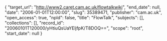 {
  "target_url": "http://www2.caret.cam.ac.uk/flowtalkwiki", 
  "end_date": null, 
  "date": "2006-01-01T12:00:00", 
  "slug": 35389471, 
  "publisher": "cam.ac.uk", 
  "open_access": true, 
  "npld": false, 
  "title": "FlowTalk", 
  "subjects": [], 
  "collections": [], 
  "record_id": "20060101T120000/yHtiuQsUaYEljfpK/T8DOQ==", 
  "scope": "root", 
  "start_date": null
}

